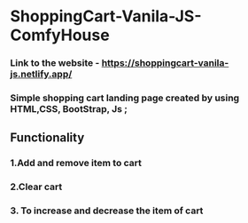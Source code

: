 # ShoppingCart-Vanila-JS-ComfyHouse
### Link to the website - https://shoppingcart-vanila-js.netlify.app/
### Simple shopping cart landing page created by using HTML,CSS, BootStrap, Js ;
## Functionality
### 1.Add and remove item to cart
### 2.Clear cart
### 3. To increase and decrease the item of cart

